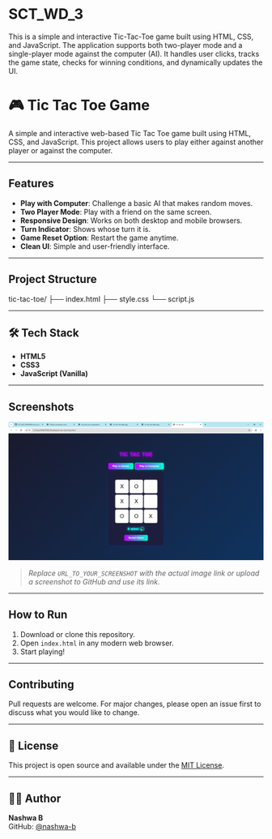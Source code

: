 # SCT_WD_3
This is a simple and interactive Tic-Tac-Toe game built using HTML, CSS, and JavaScript. The application supports both two-player mode and a single-player mode against the computer (AI). It handles user clicks, tracks the game state, checks for winning conditions, and dynamically updates the UI.

# 🎮 Tic Tac Toe Game

A simple and interactive web-based Tic Tac Toe game built using HTML, CSS, and JavaScript. This project allows users to play either against another player or against the computer.

---

## Features

-  **Play with Computer**: Challenge a basic AI that makes random moves.
-  **Two Player Mode**: Play with a friend on the same screen.
-  **Responsive Design**: Works on both desktop and mobile browsers.
-  **Turn Indicator**: Shows whose turn it is.
-  **Game Reset Option**: Restart the game anytime.
-  **Clean UI**: Simple and user-friendly interface.

---

##  Project Structure

tic-tac-toe/
├── index.html
├── style.css
└── script.js

---

## 🛠️ Tech Stack

- **HTML5**
- **CSS3**
- **JavaScript (Vanilla)**

---

##  Screenshots

![Game Screenshot](https://github.com/nashwa-b/SCT_WD_3/blob/main/tic-tac-toe%20screenshot.png.png?raw=true)

> _Replace `URL_TO_YOUR_SCREENSHOT` with the actual image link or upload a screenshot to GitHub and use its link._

---

##  How to Run

1. Download or clone this repository.
2. Open `index.html` in any modern web browser.
3. Start playing!

---

##  Contributing

Pull requests are welcome. For major changes, please open an issue first to discuss what you would like to change.

---

## 📄 License

This project is open source and available under the [MIT License](LICENSE).

---

## 🙋‍♀️ Author

**Nashwa B**  
GitHub: [@nashwa-b](https://github.com/nashwa-b)


